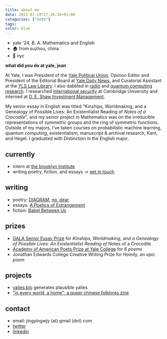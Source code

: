 ```yaml
---
title: about me
date: 2022-07-19T17:26:58+01:00
categories: ["note"]
tags:
color: blue
---
```


* yale '24, B. A. Mathematics and English 
* 🏠 from suzhou, china
* 📍 nyc

**what did you do at yale, jean**
  
At Yale, I was President of the [Yale Political Union](https://ypu.sites.yale.edu/), Opinion Editor and President of the Editorial Board at [Yale Daily News](https://yaledailynews.com/blog/author/jeanwang/), and Curatorial Assistant at the [YLS Law Library]([url](https://library.law.yale.edu/)). I also dabbled in [radio](https://wybc.com/) and [quantum computing research]([url](https://yaleqc.com/)). I researched [international security]([url](https://thecsi.org.uk/international-security-and-intelligence-isi-programme/)) at Cambridge University and interned at [D. E. Shaw Investment Management](https://www.deshaw.com/). 

My senior essay in English was titled "Kinships, Worldmaking, and a Genealogy of Possible Lives: An Existentialist Reading of *Notes of a Crocodile*", and my senior project in Mathematics was on the irreducible representations of symmetric groups and the ring of symmetric functions. Outside of my majors, I've taken courses on probabilistic machine learning, quantum computing, existentialism, manuscript & archival research, Kant, and Hegel. I graduated with Distinction in the English major.

## currently

* intern at [the brooklyn institute](https://thebrooklyninstitute.com/current-courses/)
* writing poetry, fiction, and essays -> [get in touch](mailto:jingyingwjy@gmail.com)

## writing

* poetry: [DIAGRAM](https://www.thediagram.com/), [no, dear](http://www.nodearmagazine.com/) 
* essays: [A Poetics of Estrangement](https://yale-herald.com/2022/10/16/a-poetics-of-estrangement/)
* fiction: [Babel Between Us](https://babelbetween.us/)

## prizes

* [GALA Senior Essay Prize](https://lgbts.yale.edu/gala) for *Kinships, Worldmaking, and a Genealogy of Possible Lives: An Existentialist Reading of* Notes of a Crocodile
* [Academy of American Poets Prize at Yale College](https://poets.org/academy-american-poets/prizes/university-college-poetry-prizes) for *6 poems*
* Jonathan Edwards College Creative Writing Prize for *Homily, an epic poem*

## projects
* [yalies.bio](/yaliesbio) generates plausible yalies
* ["in every world, a home": a queer chinese folklores zine](https://raw.githubusercontent.com/jingyingwang/jingyingwang.github.io/main/content/posts/Screen%20Shot%202023-03-07%20at%2012.16.34%20AM.png)

## contact

* email: jingyingwjy (at) gmail (dot) com
* [twitter](https://twitter.com/jingyingwang_)
* [linkedin](https://www.linkedin.com/in/jingyingwang/)





